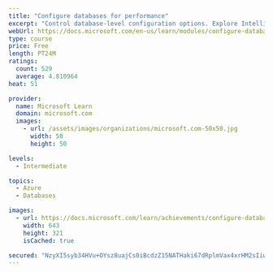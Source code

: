 ```yaml
---
title: "Configure databases for performance"
excerpt: "Control database-level configuration options. Explore Intelligent Query Processing. Configure Open Source databases for optimum performance."
webUrl: https://docs.microsoft.com/en-us/learn/modules/configure-databases-performance/
type: course
price: Free
length: PT24M
ratings:
  count: 529
  average: 4.810964
heat: 51

provider:
  name: Microsoft Learn
  domain: microsoft.com
  images:
    - url: /assets/images/organizations/microsoft.com-50x50.jpg
      width: 50
      height: 50

levels:
  - Intermediate

topics:
  - Azure
  - Databases

images:
  - url: https://docs.microsoft.com/learn/achievements/configure-databases-for-performance-social.png
    width: 643
    height: 321
    isCached: true

secured: "NzyXI5syb34HVu+OYsz8uajCs0iBcdzZ15NATHaki67dRplmVax4xrHM2sIiwS7pK25+Y07eY3mEK+T8mu3/PdtG5tgGrSUS3jC4uTXDUES9AptLt18B0xsBDJak5LJIN7QBevuiJ1dKgRsbmamLFdxImYifIoedSktdNzCXj9ZoolXRKiss3XX2PeZB1ZntBFf1/YIqCsXODymAkLeCOoEhe3sssvxbrc5C1NjrPfNa1tki2tPbv+0VVcy3yWp3TrrxupQgGYtN9Fsmrtku2n7sAZThfr/ZfuPEXbpLyniuWkosBrUQ+t4OEjBURLU3k4FqkWBaMWXQyT+TY1AW2UgDwQgmrRlbagIZe4Bl43Gm54fLwnO0zkmGPl+R8nocRZqVr1n/Y/n/mQKD4mOEMhfYR1QKaxmbjBnFIU9Vjlg=;ccF3vC1rhVsDuSI/2R/Y2g=="
---
```



